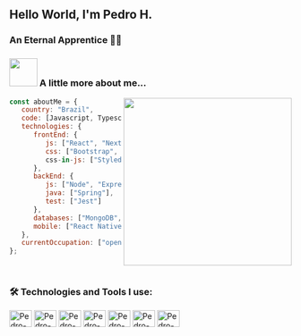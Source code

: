## Hello World, I'm Pedro H.
### An Eternal Apprentice 👨‍💻

### <img src="https://media.giphy.com/media/VgCDAzcKvsR6OM0uWg/giphy.gif" width="50"> A little more about me...
<img height="300em"  align='right' src="https://github-readme-stats-git-masterrstaa-rickstaa.vercel.app/api/top-langs/?username=Pedro77h&show_icons=true&theme=tokyonight&hide_border=true"/>

```javascript
const aboutMe = {
   country: "Brazil",
   code: [Javascript, Typescript, Java],
   technologies: {
      frontEnd: {
         js: ["React", "Next", "Angular"],
         css: ["Bootstrap", "SASS"],
         css-in-js: ["Styled Components"]
      },
      backEnd: {
         js: ["Node", "Express" , "Nest"],
         java: ["Spring"],
         test: ["Jest"]
      },
      databases: ["MongoDB", "postgreSQL", "mySQL"],
      mobile: ["React Native"]
   },
   currentOccupation: ["open for job opportunities"],
};
```

</br> 

### 🛠️ Technologies and Tools I use:

<div>
<img align="center" alt="Pedro-react" height="30" width="40" src="https://cdn.jsdelivr.net/gh/devicons/devicon/icons/react/react-original.svg"/>
<img align="center" alt="Pedro-Next" height="30" width="40" src="https://cdn.jsdelivr.net/gh/devicons/devicon/icons/nextjs/nextjs-line.svg" />
<img align="center" alt="Pedro-node" height="30" width="40" src="https://cdn.jsdelivr.net/gh/devicons/devicon/icons/nodejs/nodejs-original.svg"/>
<img align="center" alt="Pedro-nest" height="30" width="40" src="https://cdn.jsdelivr.net/gh/devicons/devicon/icons/nestjs/nestjs-plain.svg" />
<img align="center" alt="Pedro-ts" height="30" width="40" src="https://cdn.jsdelivr.net/gh/devicons/devicon/icons/typescript/typescript-original.svg"/>
<img align="center" alt="Pedro-kotlin" height="30" width="40" src="https://cdn.jsdelivr.net/gh/devicons/devicon/icons/kotlin/kotlin-original.svg"/>
<img align="center" alt="Pedro-docker" height="30" width="40" src="https://cdn.jsdelivr.net/gh/devicons/devicon/icons/docker/docker-plain.svg"/>

